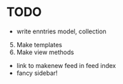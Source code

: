 # TODO

<!-- 1) Write feed collection -->
<!-- 2) Write feed model -->
<!-- 3) Collection#getOrFetch(id) -->
<!-- 4) NewsReader.Collections.feeds -->

* write enntries model, collection
5) Make templates
6) Make view methods
* link to makenew feed in feed index
* fancy sidebar!